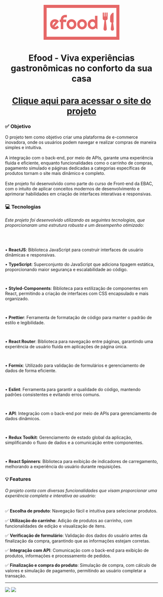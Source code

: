 <div align="center">

![Logo do Projeto](./src/assets/images/logo.svg)

<h1 align="center">Efood - Viva experiências gastronômicas no conforto da sua casa</h1>

<h1 align="center">
    <a href="#"> Clique aqui para acessar o site do projeto</a>
</h1>
</div>

### ✅ Objetivo

<p>O projeto tem como objetivo criar uma plataforma de e-commerce inovadora, onde os usuários podem navegar e realizar compras de maneira simples e intuitiva.
<br>
<br>
A integração com o back-end, por meio de APIs, garante uma experiência fluida e eficiente, enquanto funcionalidades como o carrinho de compras, pagamento simulado e páginas dedicadas a categorias específicas de produtos tornam o site mais dinâmico e completo.<br>
<br>
Este projeto foi desenvolvido como parte do curso de Front-end da EBAC, com o intuito de aplicar conceitos modernos de desenvolvimento e aprimorar habilidades em criação de interfaces interativas e responsivas.</p>

### 💻 Tecnologias

<h6>Este projeto foi desenvolvido utilizando as seguintes tecnologias, que proporcionaram uma estrutura robusta e um desempenho otimizado:</h6>
<br>
<p>• <strong>ReactJS</strong>: Biblioteca JavaScript para construir interfaces de usuário dinâmicas e responsivas.</p>
<p>• <strong>TypeScript</strong>: Superconjunto do JavaScript que adiciona tipagem estática, proporcionando maior segurança e escalabilidade ao código.</p>
<br>
<p>• <strong>Styled-Components</strong>: Biblioteca para estilização de componentes em React, permitindo a criação de interfaces com CSS encapsulado e mais organizado.</p>
<br>
<p>• <strong>Prettier</strong>: Ferramenta de formatação de código para manter o padrão de estilo e legibilidade.</p>
<br>
<p>• <strong>React Router</strong>: Biblioteca para navegação entre páginas, garantindo uma experiência de usuário fluida em aplicações de página única.</p>
<br>
<p>• <strong>Formix</strong>: Utilizado para validação de formulários e gerenciamento de dados de forma eficiente.</p>
<br>
<p>• <strong>Eslint</strong>: Ferramenta para garantir a qualidade do código, mantendo padrões consistentes e evitando erros comuns.</p>
<br>
<p>• <strong>API</strong>: Integração com o back-end por meio de APIs para gerenciamento de dados dinâmicos.</p>
<br>
<p>• <strong>Redux Toolkit</strong>: Gerenciamento de estado global da aplicação, simplificando o fluxo de dados e a comunicação entre componentes.</p>
<br>
<p>• <strong>React Spinners</strong>: Biblioteca para exibição de indicadores de carregamento, melhorando a experiência do usuário durante requisições.</p>

### 💡 Features
<h6>O projeto conta com diversas funcionalidades que visam proporcionar uma experiência completa e interativa ao usuário:</h6>
<p>✅ <strong>Escolha de produto</strong>: Navegação fácil e intuitiva para selecionar produtos.</p>
<p>✅ <strong>Utilização do carrinho</strong>: Adição de produtos ao carrinho, com funcionalidades de edição e visualização de itens.</p>
<p>✅ <strong>Verificação de formulário</strong>: Validação dos dados do usuário antes da finalização da compra, garantindo que as informações estejam corretas.</p>
<p>✅ <strong>Integração com API</strong>: Comunicação com o back-end para exibição de produtos, informações e processamento de pedidos.</p>
<p>✅ <strong>Finalização e compra do produto</strong>: Simulação de compra, com cálculo de valores e simulação de pagamento, permitindo ao usuário completar a transação.</p>

---

<a href="https://github.com/EricBortoleto">

<div>
<a href="https://www.linkedin.com/in/ericbortoleto/" target="_blank"><img src="https://img.shields.io/badge/-LinkedIn-%230077B5?style=for-the-badge&logo=linkedin&logoColor=white" target="_blank"></a>
<a href = "mailto:eric.biazinibortoleto@gmail.com"><img src="https://img.shields.io/badge/Gmail-D14836?style=for-the-badge&logo=gmail&logoColor=white" target="_blank"></a>
</div>
